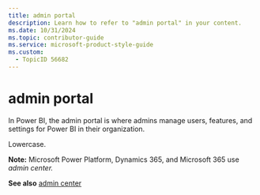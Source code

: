 ```yaml
---
title: admin portal
description: Learn how to refer to "admin portal" in your content.
ms.date: 10/31/2024
ms.topic: contributor-guide
ms.service: microsoft-product-style-guide
ms.custom:
  - TopicID 56682
---
```



# admin portal

In Power BI, the admin portal is where admins manage users, features, and settings for Power BI in their organization.  

Lowercase.  

**Note:** Microsoft Power Platform, Dynamics 365, and Microsoft 365 use *admin center.*  

**See also** [admin center](~\a_z_names_terms\a\admin-center.md)  

  